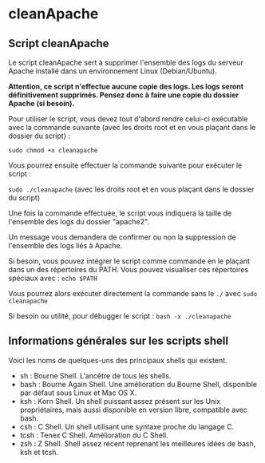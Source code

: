 # cleanApache

## Script cleanApache

Le script cleanApache sert à supprimer l'ensemble des logs du serveur Apache installé dans un environnement Linux (Debian/Ubuntu).

**Attention, ce script n'effectue aucune copie des logs. Les logs seront définitivement supprimés. Pensez donc à faire une copie du dossier Apache (si besoin).**

Pour utiliser le script, vous devez tout d'abord rendre celui-ci exécutable avec la commande suivante (avec les droits root et en vous plaçant dans le dossier du script) :

`sudo chmod +x cleanapache`

Vous pourrez ensuite effectuer la commande suivante pour exécuter le script :

`sudo ./cleanapache` (avec les droits root et en vous plaçant dans le dossier du script)

Une fois la commande effectuée, le script vous indiquera la taille de l'ensemble des logs du dossier "apache2".

Un message vous demandera de confirmer ou non la suppression de l'ensemble des logs liés à Apache.

Si besoin, vous pouvez intégrer le script comme commande en le plaçant dans un des répertoires du PATH.
Vous pouvez visualiser ces répertoires spéciaux avec : `echo $PATH`

Vous pourrez alors exécuter directement la commande sans le `./` avec `sudo cleanapache`

Si besoin ou utilité, pour débugger le script : `bash -x ./cleanapache`

## Informations générales sur les scripts shell

Voici les noms de quelques-uns des principaux shells qui existent.
- sh : Bourne Shell. L'ancêtre de tous les shells.
- bash : Bourne Again Shell. Une amélioration du Bourne Shell, disponible par défaut sous Linux et Mac OS X.
- ksh : Korn Shell. Un shell puissant assez présent sur les Unix propriétaires, mais aussi disponible en version libre, compatible avec bash.
- csh : C Shell. Un shell utilisant une syntaxe proche du langage C.
- tcsh : Tenex C Shell. Amélioration du C Shell.
- zsh : Z Shell. Shell assez récent reprenant les meilleures idées de bash, ksh et tcsh.
